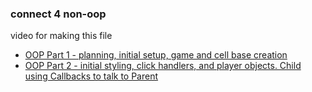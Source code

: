 ### connect 4 non-oop

video for making this file 
- <a href="http://youtu.be/QWMhpOW_N3s" target="_blank">OOP Part 1 - planning, initial setup, game and cell base creation</a>
- <a href="http://youtu.be/SgdNQ8EVrdc" target="_blank">OOP Part 2 - initial styling, click handlers, and player objects.  Child using Callbacks to talk to Parent</a>

